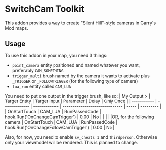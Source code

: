 # SwitchCam Toolkit

This addon provides a way to create "Silent Hill"-style cameras in Garry's Mod maps.

## Usage

To use this addon in your map, you need 3 things:

- `point_camera` entity positioned and named whatever you want, preferably `CAM_SOMETHING`
- `trigger_multi` brush named by the camera it wants to activate plus `_TRIGGER` or `_FOLLOWTRIGGER` (for the following type of camera)
- `lua_run` entity called `CAM_LUA`

You need to put one output in the trigger brush, like so:
| My Output > | Target Entity | Target Input | Parameter | Delay | Only Once |
| ----------- | ------------- | ------------- | ------------------------------ | ----- | --------- |
| OnStartTouch | CAM_LUA | RunPassedCode | hook.Run('OnChangeCamTrigger') | 0.00 | No |
| | | |OR, for the following camera
| OnStartTouch | CAM_LUA | RunPassedCode | hook.Run('OnChangeFollowCamTrigger') | 0.00 | No |

Also, for now, you need to enable `sv_cheats 1` and `thirdperson`. Otherwise only your viewmodel will be rendered. This is planned to change.
